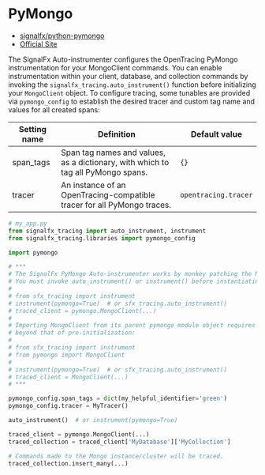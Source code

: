 # PyMongo

- [signalfx/python-pymongo](https://github.com/signalfx/python-pymongo)
- [Official Site](http://api.mongodb.com/python/current/index.html)

The SignalFx Auto-instrumenter configures the OpenTracing PyMongo instrumentation for your MongoClient
commands.  You can enable instrumentation within your client, database, and collection commands by invoking
the `signalfx_tracing.auto_instrument()` function before initializing your `MongoClient` object.
To configure tracing, some tunables are provided via `pymongo_config` to establish the desired tracer and
custom tag name and values for all created spans:

| Setting name | Definition | Default value |
| -------------|------------|---------------|
| span_tags | Span tag names and values, as a dictionary, with which to tag all PyMongo spans. | `{}` |
| tracer | An instance of an OpenTracing-compatible tracer for all PyMongo traces. | `opentracing.tracer` |

```python
# my_app.py
from signalfx_tracing import auto_instrument, instrument
from signalfx_tracing.libraries import pymongo_config 

import pymongo

# ***
# The SignalFx PyMongo Auto-instrumenter works by monkey patching the MongoClient.__init__() method.
# You must invoke auto_instrument() or instrument() before instantiating your client. 
#
# from sfx_tracing import instrument
# instrument(pymongo=True)  # or sfx_tracing.auto_instrument()
# traced_client = pymongo.MongoClient(...)
#
# Importing MongoClient from its parent pymongo module object requires no advanced instrumentation
# beyond that of pre-initialization:
#
# from sfx_tracing import instrument
# from pymongo import MongoClient
#
# instrument(pymongo=True)  # or sfx_tracing.auto_instrument()
# traced_client = MongoClient(...)
# ***

pymongo_config.span_tags = dict(my_helpful_identifier='green')
pymongo_config.tracer = MyTracer()

auto_instrument()  # or instrument(pymongo=True)

traced_client = pymongo.MongoClient(...)
traced_collection = traced_client['MyDatabase']['MyCollection']

# Commands made to the Mongo instance/cluster will be traced.
traced_collection.insert_many(...)  
```
